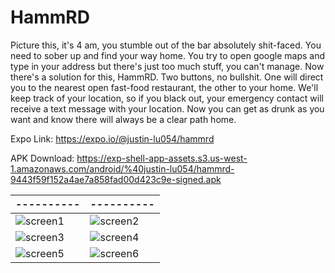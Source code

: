 HammRD
===========
Picture this, it's 4 am, you stumble out of the bar absolutely shit-faced. You need to sober up and find your way home. You try to open google maps and type in your address but there's just too much stuff, you can't manage. Now there's a solution for this, HammRD. Two buttons, no bullshit. One will direct you to the nearest open fast-food restaurant, the other to your home. We'll keep track of your location, so if you black out, your emergency contact will receive a text message with your location. Now you can get as drunk as you want and know there will always  be a clear path home.

Expo Link: https://expo.io/@justin-lu054/hammrd

APK Download: https://exp-shell-app-assets.s3.us-west-1.amazonaws.com/android/%40justin-lu054/hammrd-9443f59f152a4ae7a858fad00d423c9e-signed.apk

|----------|----------|
|----------|----------|
|![screen1](https://i.imgur.com/WczcVIr.jpg)|![screen2](https://i.imgur.com/j0oxMhv.jpg)|
|![screen3](https://i.imgur.com/ukIqAq6.jpg)|![screen4](https://i.imgur.com/VvzXbnl.jpg)|
|![screen5](https://i.imgur.com/r9HAN9U.jpg)|![screen6](https://i.imgur.com/xjydls7.png)|







